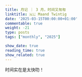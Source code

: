 ```yaml
---
title: 月记 ｜ 3 月，时间又匆匆
linktitle: 🇳🇱 Maand Twintig
date: '2025-03-15T00:00:00+01:00'
commentable: true
weight: -21
type: posts
tags: ["monthly", "2025"]

show_date: true
reading_time: true
show_related: true
---
```


时间实在是太快叻！

<!--more-->

